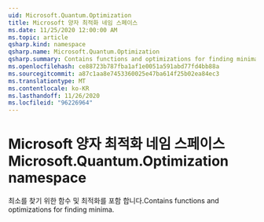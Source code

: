```yaml
---
uid: Microsoft.Quantum.Optimization
title: Microsoft 양자 최적화 네임 스페이스
ms.date: 11/25/2020 12:00:00 AM
ms.topic: article
qsharp.kind: namespace
qsharp.name: Microsoft.Quantum.Optimization
qsharp.summary: Contains functions and optimizations for finding minima.
ms.openlocfilehash: ce88723b787fba1af1e0051a591abd77fd4bb88a
ms.sourcegitcommit: a87c1aa8e7453360025e47ba614f25b02ea84ec3
ms.translationtype: MT
ms.contentlocale: ko-KR
ms.lasthandoff: 11/26/2020
ms.locfileid: "96226964"
---
```

# <a name="microsoftquantumoptimization-namespace"></a><span data-ttu-id="64c2b-102">Microsoft 양자 최적화 네임 스페이스</span><span class="sxs-lookup"><span data-stu-id="64c2b-102">Microsoft.Quantum.Optimization namespace</span></span>

<span data-ttu-id="64c2b-103">최소를 찾기 위한 함수 및 최적화를 포함 합니다.</span><span class="sxs-lookup"><span data-stu-id="64c2b-103">Contains functions and optimizations for finding minima.</span></span>

